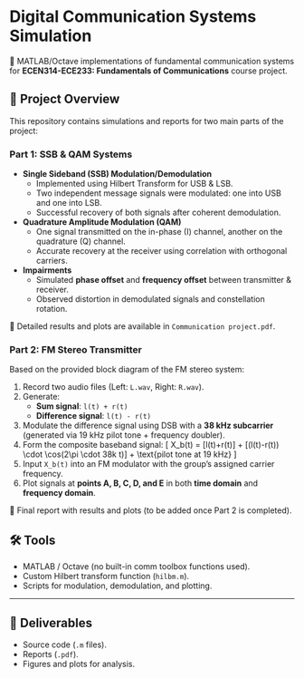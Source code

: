 # Digital Communication Systems Simulation

📡 MATLAB/Octave implementations of fundamental communication systems for **ECEN314-ECE233: Fundamentals of Communications** course project.

## 📂 Project Overview
This repository contains simulations and reports for two main parts of the project:

### Part 1: SSB & QAM Systems
- **Single Sideband (SSB) Modulation/Demodulation**
  - Implemented using Hilbert Transform for USB & LSB.
  - Two independent message signals were modulated: one into USB and one into LSB.
  - Successful recovery of both signals after coherent demodulation.
- **Quadrature Amplitude Modulation (QAM)**
  - One signal transmitted on the in-phase (I) channel, another on the quadrature (Q) channel.
  - Accurate recovery at the receiver using correlation with orthogonal carriers.
- **Impairments**
  - Simulated **phase offset** and **frequency offset** between transmitter & receiver.
  - Observed distortion in demodulated signals and constellation rotation.

📄 Detailed results and plots are available in `Communication project.pdf`.


### Part 2: FM Stereo Transmitter
Based on the provided block diagram of the FM stereo system:

1. Record two audio files (Left: `L.wav`, Right: `R.wav`).
2. Generate:
   - **Sum signal**: `l(t) + r(t)`
   - **Difference signal**: `l(t) - r(t)`
3. Modulate the difference signal using DSB with a **38 kHz subcarrier** (generated via 19 kHz pilot tone + frequency doubler).
4. Form the composite baseband signal:
   \[
   X_b(t) = [l(t)+r(t)] + [(l(t)-r(t)) \cdot \cos(2\pi \cdot 38k t)] + \text{pilot tone at 19 kHz}
   \]
5. Input `X_b(t)` into an FM modulator with the group’s assigned carrier frequency.
6. Plot signals at **points A, B, C, D, and E** in both **time domain** and **frequency domain**.

📄 Final report with results and plots (to be added once Part 2 is completed).


## 🛠️ Tools
- MATLAB / Octave (no built-in comm toolbox functions used).
- Custom Hilbert transform function (`hilbm.m`).
- Scripts for modulation, demodulation, and plotting.

---

## 📑 Deliverables
- Source code (`.m` files).
- Reports (`.pdf`).
- Figures and plots for analysis.

